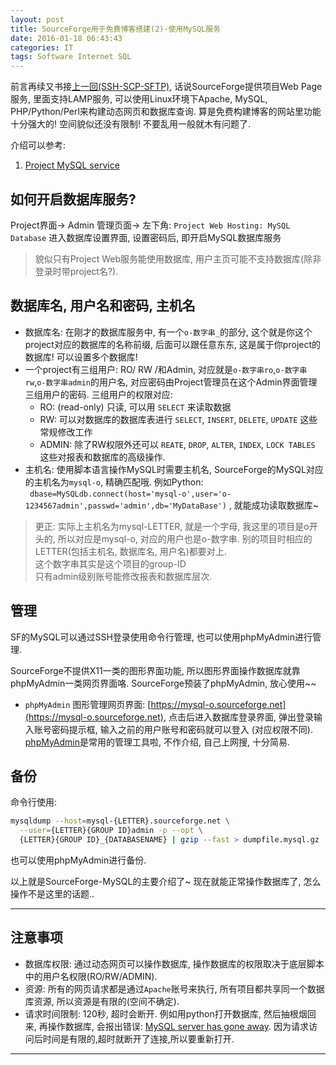 ```yaml
---
layout: post
title: SourceForge用于免费博客搭建(2)-使用MySQL服务
date: 2016-01-18 06:43:43
categories: IT
tags: Software Internet SQL
---
```


前言再续又书接[上一回(SSH-SCP-SFTP)](/2016/01/17/sourceforge-for-freeblog.html), 话说SourceForge提供项目Web Page服务, 里面支持LAMP服务, 可以使用Linux环境下Apache, MySQL, PHP/Python/Perl来构建动态网页和数据库查询. 算是免费构建博客的网站里功能十分强大的! 空间貌似还没有限制! 不要乱用一般就木有问题了.

介绍可以参考:

1. [Project MySQL service](https://sourceforge.net/p/forge/documentation/Project%20Database/)


## 如何开启数据库服务?

Project界面-> Admin 管理页面-> 左下角: `Project Web Hosting: MySQL Database` 进入数据库设置界面, 设置密码后, 即开启MySQL数据库服务

> 貌似只有Project Web服务能使用数据库, 用户主页可能不支持数据库(除非登录时带project名?).

## 数据库名, 用户名和密码, 主机名

- 数据库名: 在刚才的数据库服务中, 有一个`o-数字串_`的部分, 这个就是你这个project对应的数据库的名称前缀, 后面可以跟任意东东, 这是属于你project的数据库! 可以设置多个数据库!
- 一个project有三组用户: RO/ RW /和Admin, 对应就是`o-数字串ro`,`o-数字串rw`,`o-数字串admin`的用户名, 对应密码由Project管理员在这个Admin界面管理三组用户的密码. 三组用户的权限对应:
	- RO: (read-only) 只读, 可以用 `SELECT` 来读取数据
	- RW: 可以对数据库的数据库表进行 `SELECT`, `INSERT`, `DELETE`, `UPDATE` 这些常规修改工作
	- ADMIN: 除了RW权限外还可以 `REATE`, `DROP`, `ALTER`, `INDEX`, `LOCK TABLES` 这些对报表和数据库的高级操作.
- 主机名: 使用脚本语言操作MySQL时需要主机名, SourceForge的MySQL对应的主机名为`mysql-o`, 精确匹配哦. 例如Python:  
` dbase=MySQLdb.connect(host='mysql-o',user='o-1234567admin',passwd='admin',db='MyDataBase')` , 就能成功读取数据库~

> 更正: 实际上主机名为mysql-LETTER, 就是一个字母, 我这里的项目是o开头的, 所以对应是mysql-o, 对应的用户也是o-数字串. 别的项目时相应的LETTER(包括主机名, 数据库名, 用户名)都要对上.  
> 这个数字串其实是这个项目的group-ID  
> 只有admin级别账号能修改报表和数据库层次.

## 管理

SF的MySQL可以通过SSH登录使用命令行管理, 也可以使用phpMyAdmin进行管理.

SourceForge不提供X11一类的图形界面功能, 所以图形界面操作数据库就靠phpMyAdmin一类网页界面咯. SourceForge预装了phpMyAdmin, 放心使用~~

- `phpMyAdmin` 图形管理网页界面: [https://mysql-o.sourceforge.net](https://mysql-o.sourceforge.net), 点击后进入数据库登录界面, 弹出登录输入账号密码提示框, 输入之前的用户账号和密码就可以登入 (对应权限不同). [phpMyAdmin](https://www.phpmyadmin.net/)是常用的管理工具啦, 不作介绍, 自己上网搜, 十分简易.

## 备份

命令行使用: 

~~~bash
mysqldump --host=mysql-{LETTER}.sourceforge.net \
  --user={LETTER}{GROUP ID}admin -p --opt \
  {LETTER}{GROUP ID}_{DATABASENAME} | gzip --fast > dumpfile.mysql.gz
~~~

也可以使用phpMyAdmin进行备份.

以上就是SourceForge-MySQL的主要介绍了~ 现在就能正常操作数据库了, 怎么操作不是这里的话题..

-------

## 注意事项

- 数据库权限: 通过动态网页可以操作数据库, 操作数据库的权限取决于底层脚本中的用户名权限(RO/RW/ADMIN). 
- 资源: 所有的网页请求都是通过`Apache`账号来执行, 所有项目都共享同一个数据库资源, 所以资源是有限的(空间不确定).
- 请求时间限制: 120秒, 超时会断开. 例如用python打开数据库, 然后抽根烟回来, 再操作数据库, 会报出错误: [MySQL server has gone away](http://dev.mysql.com/doc/refman/5.7/en/gone-away.html). 因为请求访问后时间是有限的,超时就断开了连接,所以要重新打开.

------
